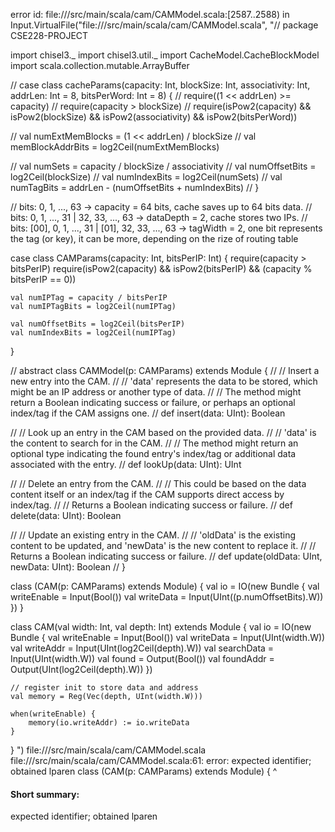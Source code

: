 error id: file://<WORKSPACE>/src/main/scala/cam/CAMModel.scala:[2587..2588) in Input.VirtualFile("file://<WORKSPACE>/src/main/scala/cam/CAMModel.scala", "// package CSE228-PROJECT

import chisel3._
import chisel3.util._
import CacheModel.CacheBlockModel
import scala.collection.mutable.ArrayBuffer

// case class cacheParams(capacity: Int, blockSize: Int, associativity: Int, addrLen: Int = 8, bitsPerWord: Int = 8) {
// 	require((1 << addrLen) >= capacity)
// 	require(capacity > blockSize)
// 	require(isPow2(capacity) && isPow2(blockSize) && isPow2(associativity) && isPow2(bitsPerWord))

// 	val numExtMemBlocks = (1 << addrLen) / blockSize
// 	val memBlockAddrBits = log2Ceil(numExtMemBlocks)

// 	val numSets = capacity / blockSize / associativity
// 	val numOffsetBits = log2Ceil(blockSize)
// 	val numIndexBits = log2Ceil(numSets)
// 	val numTagBits = addrLen - (numOffsetBits + numIndexBits)
// }

// bits: 0, 1, ..., 63 -> capacity = 64 bits, cache saves up to 64 bits data.
// bits: 0, 1, ..., 31 | 32, 33, ..., 63 -> dataDepth = 2, cache stores two IPs.
// bits: [00], 0, 1, ..., 31 | [01], 32, 33, ..., 63 -> tagWidth = 2, one bit represents the tag (or key), it can be more, depending on the rize of routing table


case class CAMParams(capacity: Int, bitsPerIP: Int) {
	require(capacity > bitsPerIP)
	require(isPow2(capacity) && isPow2(bitsPerIP) && (capacity % bitsPerIP == 0))

	val numIPTag = capacity / bitsPerIP
	val numIPTagBits = log2Ceil(numIPTag)

	val numOffsetBits = log2Ceil(bitsPerIP)
	val numIndexBits = log2Ceil(numIPTag)
}


// abstract class CAMModel(p: CAMParams) extends Module {
//   // Insert a new entry into the CAM.
//   // 'data' represents the data to be stored, which might be an IP address or another type of data.
//   // The method might return a Boolean indicating success or failure, or perhaps an optional index/tag if the CAM assigns one.
//   def insert(data: UInt): Boolean

//   // Look up an entry in the CAM based on the provided data.
//   // 'data' is the content to search for in the CAM.
//   // The method might return an optional type indicating the found entry's index/tag or additional data associated with the entry.
//   def lookUp(data: UInt): UInt

//   // Delete an entry from the CAM.
//   // This could be based on the data content itself or an index/tag if the CAM supports direct access by index/tag.
//   // Returns a Boolean indicating success or failure.
//   def delete(data: UInt): Boolean

//   // Update an existing entry in the CAM.
//   // 'oldData' is the existing content to be updated, and 'newData' is the new content to replace it.
//   // Returns a Boolean indicating success or failure.
//   def update(oldData: UInt, newData: UInt): Boolean
// }

class (CAM(p: CAMParams) extends Module) {
	val io = IO(new Bundle {
		val writeEnable = Input(Bool())
		val writeData = Input(UInt((p.numOffsetBits).W))
	})
}

class CAM(val width: Int, val depth: Int) extends Module {
    val io = IO(new Bundle {
        val writeEnable = Input(Bool())
        val writeData = Input(UInt(width.W))
        val writeAddr = Input(UInt(log2Ceil(depth).W))
        val searchData = Input(UInt(width.W))
        val found = Output(Bool())
        val foundAddr = Output(UInt(log2Ceil(depth).W))
    })

    // register init to store data and address
    val memory = Reg(Vec(depth, UInt(width.W)))

    when(writeEnable) {
        memory(io.writeAddr) := io.writeData
    }
}
")
file://<WORKSPACE>/src/main/scala/cam/CAMModel.scala
file://<WORKSPACE>/src/main/scala/cam/CAMModel.scala:61: error: expected identifier; obtained lparen
class (CAM(p: CAMParams) extends Module) {
      ^
#### Short summary: 

expected identifier; obtained lparen